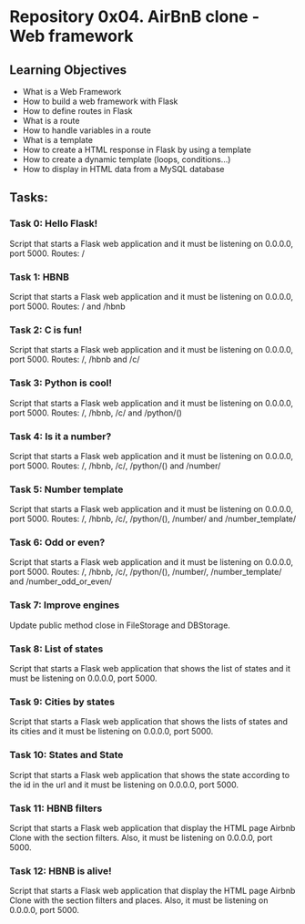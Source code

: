 # Repository 0x04. AirBnB clone - Web framework

## Learning Objectives
* What is a Web Framework
* How to build a web framework with Flask
* How to define routes in Flask
* What is a route
* How to handle variables in a route
* What is a template
* How to create a HTML response in Flask by using a template
* How to create a dynamic template (loops, conditions…)
* How to display in HTML data from a MySQL database

## Tasks:

### Task 0: Hello Flask!
Script that starts a Flask web application and it must be listening on 0.0.0.0, port 5000. Routes: /

### Task 1: HBNB
Script that starts a Flask web application and it must be listening on 0.0.0.0, port 5000. Routes: / and /hbnb

### Task 2: C is fun!
Script that starts a Flask web application and it must be listening on 0.0.0.0, port 5000. Routes: /, /hbnb and /c/<text>

### Task 3: Python is cool!
Script that starts a Flask web application and it must be listening on 0.0.0.0, port 5000. Routes: /, /hbnb, /c/<text> and /python/(<text>)

### Task 4: Is it a number?
Script that starts a Flask web application and it must be listening on 0.0.0.0, port 5000. Routes: /, /hbnb, /c/<text>, /python/(<text>) and /number/<n>

### Task 5: Number template
Script that starts a Flask web application and it must be listening on 0.0.0.0, port 5000. Routes: /, /hbnb, /c/<text>, /python/(<text>), /number/<n> and /number_template/<n>

### Task 6: Odd or even?
Script that starts a Flask web application and it must be listening on 0.0.0.0, port 5000. Routes: /, /hbnb, /c/<text>, /python/(<text>), /number/<n>, /number_template/<n> and /number_odd_or_even/<n>

### Task 7: Improve engines
Update public method close in FileStorage and DBStorage.

### Task 8: List of states
Script that starts a Flask web application that shows the list of states and it must be listening on 0.0.0.0, port 5000.

### Task 9: Cities by states
Script that starts a Flask web application that shows the lists of states and its cities and it must be listening on 0.0.0.0, port 5000.

### Task 10: States and State
Script that starts a Flask web application that shows the state according to the id in the url and it must be listening on 0.0.0.0, port 5000.

### Task 11: HBNB filters
Script that starts a Flask web application that display the HTML page Airbnb Clone with the section filters. Also, it must be listening on 0.0.0.0, port 5000.

### Task 12: HBNB is alive!
Script that starts a Flask web application that display the HTML page Airbnb Clone with the section filters and places. Also, it must be listening on 0.0.0.0, port 5000.
